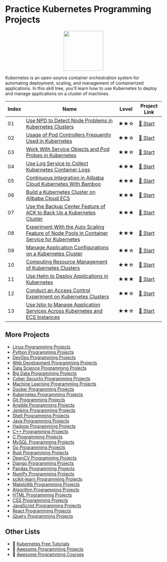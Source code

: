 # Practice Kubernetes Programming Projects

<div align="center">
<img width="128px" src="https://file.labex.io/path/RTAa3OE96ESn.png">
</div>

Kubernetes is an open-source container orchestration system for automating deployment, scaling, and management of containerized applications. In this skill tree, you'll learn how to use Kubernetes to deploy and manage applications on a cluster of machines.

|   Index | Name                                                                                                                                                                                  | Level   | Project Link                                                                                                     |
|---------|---------------------------------------------------------------------------------------------------------------------------------------------------------------------------------------|---------|------------------------------------------------------------------------------------------------------------------|
|      01 | [Use NPD to Detect Node Problems in Kubernetes Clusters](https://labex.io/courses/use-npd-to-detect-node-problems-in-kubernetes-clusters)                                             | ★★☆     | [🚀 Start](https://labex.io/courses/use-npd-to-detect-node-problems-in-kubernetes-clusters)                       |
|      02 | [Usage of Pod Controllers Frequently Used in Kubernetes](https://labex.io/courses/usage-of-pod-controllers-frequently-used-in-kubernetes)                                             | ★★☆     | [🚀 Start](https://labex.io/courses/usage-of-pod-controllers-frequently-used-in-kubernetes)                       |
|      03 | [Work With Service Objects and Pod Probes in Kubernetes](https://labex.io/courses/work-with-service-objects-and-pod-probes-in-kubernetes)                                             | ★★☆     | [🚀 Start](https://labex.io/courses/work-with-service-objects-and-pod-probes-in-kubernetes)                       |
|      04 | [Use Log Service to Collect Kubernetes Container Logs](https://labex.io/courses/use-log-service-to-collect-kubernetes-container-logs)                                                 | ★★★     | [🚀 Start](https://labex.io/courses/use-log-service-to-collect-kubernetes-container-logs)                         |
|      05 | [Continuous Integration in Alibaba Cloud Kubernetes With Bamboo](https://labex.io/courses/continuous-integration-in-alibaba-cloud-kubernetes-with-bamboo)                             | ★★★     | [🚀 Start](https://labex.io/courses/continuous-integration-in-alibaba-cloud-kubernetes-with-bamboo)               |
|      06 | [Build a Kubernetes Cluster on Alibaba Cloud ECS](https://labex.io/courses/build-a-kubernetes-cluster-on-alibaba-cloud-ecs)                                                           | ★★★     | [🚀 Start](https://labex.io/courses/build-a-kubernetes-cluster-on-alibaba-cloud-ecs)                              |
|      07 | [Use the Backup Center Feature of ACK to Back Up a Kubernetes Cluster](https://labex.io/courses/use-the-backup-center-feature-of-ack-to-back-up-a-kubernetes-cluster)                 | ★★★     | [🚀 Start](https://labex.io/courses/use-the-backup-center-feature-of-ack-to-back-up-a-kubernetes-cluster)         |
|      08 | [Experiment With the Auto Scaling Feature of Node Pools in Container Service for Kubernetes](https://labex.io/courses/lab-with-the-auto-scaling-feature-of-node-pools)                | ★★★     | [🚀 Start](https://labex.io/courses/lab-with-the-auto-scaling-feature-of-node-pools)                              |
|      09 | [Manage Application Configurations on a Kubernetes Cluster](https://labex.io/courses/manage-application-configurations-on-a-kubernetes-cluster)                                       | ★★☆     | [🚀 Start](https://labex.io/courses/manage-application-configurations-on-a-kubernetes-cluster)                    |
|      10 | [Computing Resource Management of Kubernetes Clusters](https://labex.io/courses/computing-resource-management-of-kubernetes-clusters)                                                 | ★★☆     | [🚀 Start](https://labex.io/courses/computing-resource-management-of-kubernetes-clusters)                         |
|      11 | [Use Helm to Deploy Applications in Kubernetes](https://labex.io/courses/use-helm-to-deploy-applications-in-kubernetes)                                                               | ★★★     | [🚀 Start](https://labex.io/courses/use-helm-to-deploy-applications-in-kubernetes)                                |
|      12 | [Conduct an Access Control Experiment on Kubernetes Clusters](https://labex.io/courses/conduct-an-access-control-lab-on-kubernetes-clusters)                                          | ★★☆     | [🚀 Start](https://labex.io/courses/conduct-an-access-control-lab-on-kubernetes-clusters)                         |
|      13 | [Use Istio to Manage Application Services Across Kubernetes and ECS Instances](https://labex.io/courses/use-istio-to-manage-application-services-across-kubernetes-and-ecs-instances) | ★★☆     | [🚀 Start](https://labex.io/courses/use-istio-to-manage-application-services-across-kubernetes-and-ecs-instances) |

## More Projects

- [Linux Programming Projects](https://github.com/labex-labs/practice-linux-programming-projects)
- [Python Programming Projects](https://github.com/labex-labs/practice-python-programming-projects)
- [DevOps Programming Projects](https://github.com/labex-labs/practice-devops-programming-projects)
- [Web Development Programming Projects](https://github.com/labex-labs/practice-web-development-programming-projects)
- [Data Science Programming Projects](https://github.com/labex-labs/practice-data-science-programming-projects)
- [Big Data Programming Projects](https://github.com/labex-labs/practice-bigdata-programming-projects)
- [Cyber Security Programming Projects](https://github.com/labex-labs/practice-cysec-programming-projects)
- [Machine Learning Programming Projects](https://github.com/labex-labs/practice-ml-programming-projects)
- [Docker Programming Projects](https://github.com/labex-labs/practice-docker-programming-projects)
- [Kubernetes Programming Projects](https://github.com/labex-labs/practice-kubernetes-programming-projects)
- [Git Programming Projects](https://github.com/labex-labs/practice-git-programming-projects)
- [Ansible Programming Projects](https://github.com/labex-labs/practice-ansible-programming-projects)
- [Jenkins Programming Projects](https://github.com/labex-labs/practice-jenkins-programming-projects)
- [Shell Programming Projects](https://github.com/labex-labs/practice-shell-programming-projects)
- [Java Programming Projects](https://github.com/labex-labs/practice-java-programming-projects)
- [Hadoop Programming Projects](https://github.com/labex-labs/practice-hadoop-programming-projects)
- [C++ Programming Projects](https://github.com/labex-labs/practice-cpp-programming-projects)
- [C Programming Projects](https://github.com/labex-labs/practice-c-programming-projects)
- [MySQL Programming Projects](https://github.com/labex-labs/practice-mysql-programming-projects)
- [Go Programming Projects](https://github.com/labex-labs/practice-go-programming-projects)
- [Rust Programming Projects](https://github.com/labex-labs/practice-rust-programming-projects)
- [OpenCV Programming Projects](https://github.com/labex-labs/practice-opencv-programming-projects)
- [Django Programming Projects](https://github.com/labex-labs/practice-django-programming-projects)
- [Pandas Programming Projects](https://github.com/labex-labs/practice-pandas-programming-projects)
- [NumPy Programming Projects](https://github.com/labex-labs/practice-numpy-programming-projects)
- [scikit-learn Programming Projects](https://github.com/labex-labs/practice-sklearn-programming-projects)
- [Matplotlib Programming Projects](https://github.com/labex-labs/practice-matplotlib-programming-projects)
- [Algorithm Programming Projects](https://github.com/labex-labs/practice-algorithm-programming-projects)
- [HTML Programming Projects](https://github.com/labex-labs/practice-html-programming-projects)
- [CSS Programming Projects](https://github.com/labex-labs/practice-css-programming-projects)
- [JavaScript Programming Projects](https://github.com/labex-labs/practice-javascript-programming-projects)
- [React Programming Projects](https://github.com/labex-labs/practice-react-programming-projects)
- [jQuery Programming Projects](https://github.com/labex-labs/practice-jquery-programming-projects)


## Other Lists

- 🔗 [Kubernetes Free Tutorials](https://github.com/labex-labs/kubernetes-free-tutorials)
- 🔗 [Awesome Programming Projects](https://github.com/labex-labs/awesome-programming-projects)
- 🔗 [Awesome Programming Courses](https://github.com/labex-labs/awesome-programming-courses)


